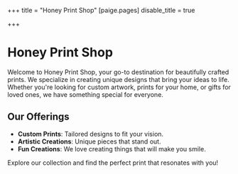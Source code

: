 +++
title = "Honey Print Shop"
[paige.pages]
disable_title = true

+++

# Honey Print Shop

Welcome to Honey Print Shop, your go-to destination for beautifully crafted prints. We specialize in creating unique designs that bring your ideas to life. Whether you're looking for custom artwork, prints for your home, or gifts for loved ones, we have something special for everyone.

## Our Offerings

- **Custom Prints**: Tailored designs to fit your vision.
- **Artistic Creations**: Unique pieces that stand out.
- **Fun Creations**: We love creating things that will make you smile.

Explore our collection and find the perfect print that resonates with you!